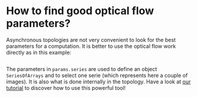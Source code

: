 # How to find good optical flow parameters?

Asynchronous topologies are not very convenient to look for the best parameters
for a computation. It is better to use the optical flow work directly as in
this example:

```{literalinclude} optflow_try_params.py
```

The parameters in `params.series` are used to define an object `SeriesOfArrays`
and to select one serie (which represents here a couple of images). It is also
what is done internally in the topology. Have a look at
[our tutorial](https://fluiddyn.readthedocs.io/en/latest/ipynb/tuto_serieofarrays.html)
to discover how to use this powerful tool!
